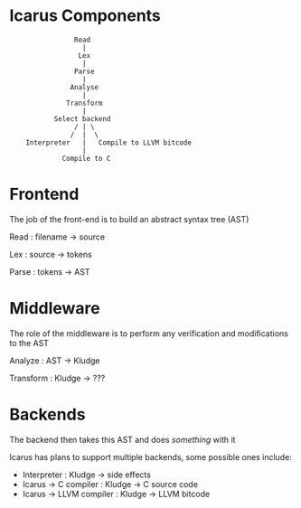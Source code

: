 Icarus Components
=================


                    Read
                      |
                     Lex
                      |
                    Parse
                      |
                   Analyse
                      |
                  Transform
                      |
               Select backend
                    / | \
                   /  |  \
        Interpreter   |   Compile to LLVM bitcode
                      |
                 Compile to C

Frontend
========
The job of the front-end is to build an abstract syntax tree (AST)

Read : filename -> source

Lex : source -> tokens

Parse : tokens -> AST

Middleware
==========
The role of the middleware is to perform any verification and modifications to the AST

Analyze : AST -> Kludge

Transform : Kludge -> ???

Backends
========
The backend then takes this AST and does *something* with it

Icarus has plans to support multiple backends, some possible ones include:

* Interpreter : Kludge -> side effects
* Icarus -> C compiler : Kludge -> C source code
* Icarus -> LLVM compiler : Kludge -> LLVM bitcode

